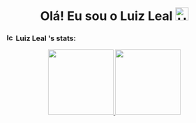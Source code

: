 <div align="center">
    <h1>Olá! Eu sou o Luiz Leal  <img src="https://raw.githubusercontent.com/kaueMarques/kaueMarques/master/hi.gif" alt=Hand icon" width="30px"/></h1>
</div>
<div align="center">
    <h3 align="left"> <img src="https://i.ibb.co/Y7XxQv9/programming-code-signs.png" alt="Icon" width="17px" style="margin-left: 5px"/> Luiz Leal 's stats:</h3>
    <a href="github.com/Luiz-Developer">
    <img height="150px" src="https://github-readme-stats.vercel.app/api?username=Luiz-Developer&show_icons=true&theme=radical&include_all_commits=true&count_private=true"/>
    <img height="150px" src="https://github-readme-stats.vercel.app/api/top-langs/?username=Luiz-Developer&layout=compact&langs_count=7&theme=radical"/>
    </a>
</div>
